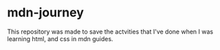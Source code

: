 # mdn-journey
This repository was made to save the actvities that I've done when I was learning html, and css in mdn guides.
